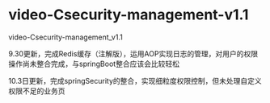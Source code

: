 # video-Csecurity-management-v1.1
video-Csecurity-management_v1.1

9.30更新，完成Redis缓存（注解版），运用AOP实现日志的管理，对用户的权限操作尚未整合完成，与springBoot整合应该会比较轻松

10.3日更新，完成springSecurity的整合，实现细粒度权限控制，但未处理自定义权限不足的业务页
